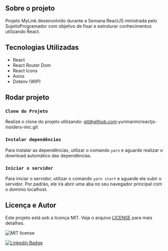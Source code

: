 ## Sobre o projeto

Projeto MyLink desenvolvido durante a Semana ReactJS ministrada pelo SujeitoProgramador com objetivo de fixar e estruturar conhecimentos utilizando React.

## Tecnologias Utilizadas

- React
- React Router Dom
- React Icons
- Axios
- Dotenv (WIP)

## Rodar projeto

### `Clone do Projeto`

Realize o clone do projeto utilizando:
git@github.com:yurimarim/reactjs-insiders-imc.git

### `Instalar dependências`

Para instalar as dependências, utilizar o comando `yarn` e aguarde realizar o download automático das dependências.

### `Iniciar o servidor`

Para iniciar o servidor, utilizar o comando `yarn start` e aguarde ele subir o servidor. Por padrão, ele irá abrir uma aba no seu navegador principal com o domínio localhost.

## Licença e Autor

Este projeto está sob a licença MIT. Veja o arquivo [LICENSE](https://github.com/yurimarim/reactjs-insiders-mylink/blob/main/LICENSE.txt) para mais detalhes.

<img alt="MIT license" src="https://img.shields.io/badge/license-MIT-e6e6e8">

[![Linkedin Badge](https://img.shields.io/badge/-Yuri_Marim-blue?style=flat-square&logo=Linkedin&logoColor=white&link=https://www.linkedin.com/in/yuri-marim-6b6130197/)](https://www.linkedin.com/in/yurimarim)
